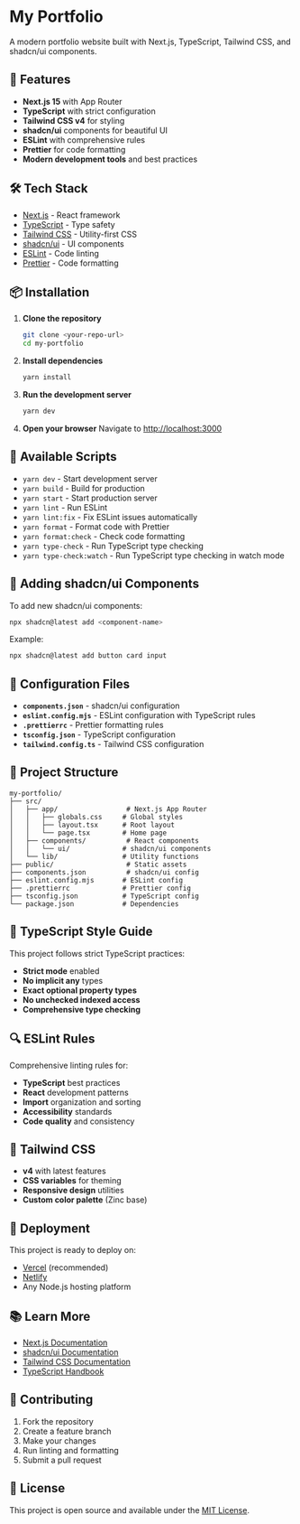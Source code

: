 # My Portfolio

A modern portfolio website built with Next.js, TypeScript, Tailwind CSS, and shadcn/ui components.

## 🚀 Features

- **Next.js 15** with App Router
- **TypeScript** with strict configuration
- **Tailwind CSS v4** for styling
- **shadcn/ui** components for beautiful UI
- **ESLint** with comprehensive rules
- **Prettier** for code formatting
- **Modern development tools** and best practices

## 🛠️ Tech Stack

- [Next.js](https://nextjs.org/) - React framework
- [TypeScript](https://www.typescriptlang.org/) - Type safety
- [Tailwind CSS](https://tailwindcss.com/) - Utility-first CSS
- [shadcn/ui](https://ui.shadcn.com/) - UI components
- [ESLint](https://eslint.org/) - Code linting
- [Prettier](https://prettier.io/) - Code formatting

## 📦 Installation

1. **Clone the repository**

   ```bash
   git clone <your-repo-url>
   cd my-portfolio
   ```

2. **Install dependencies**

   ```bash
   yarn install
   ```

3. **Run the development server**

   ```bash
   yarn dev
   ```

4. **Open your browser**
   Navigate to [http://localhost:3000](http://localhost:3000)

## 🧹 Available Scripts

- `yarn dev` - Start development server
- `yarn build` - Build for production
- `yarn start` - Start production server
- `yarn lint` - Run ESLint
- `yarn lint:fix` - Fix ESLint issues automatically
- `yarn format` - Format code with Prettier
- `yarn format:check` - Check code formatting
- `yarn type-check` - Run TypeScript type checking
- `yarn type-check:watch` - Run TypeScript type checking in watch mode

## 🎨 Adding shadcn/ui Components

To add new shadcn/ui components:

```bash
npx shadcn@latest add <component-name>
```

Example:

```bash
npx shadcn@latest add button card input
```

## 🔧 Configuration Files

- **`components.json`** - shadcn/ui configuration
- **`eslint.config.mjs`** - ESLint configuration with TypeScript rules
- **`.prettierrc`** - Prettier formatting rules
- **`tsconfig.json`** - TypeScript configuration
- **`tailwind.config.ts`** - Tailwind CSS configuration

## 📁 Project Structure

```
my-portfolio/
├── src/
│   ├── app/                 # Next.js App Router
│   │   ├── globals.css     # Global styles
│   │   ├── layout.tsx      # Root layout
│   │   └── page.tsx        # Home page
│   ├── components/          # React components
│   │   └── ui/             # shadcn/ui components
│   └── lib/                # Utility functions
├── public/                  # Static assets
├── components.json          # shadcn/ui config
├── eslint.config.mjs       # ESLint config
├── .prettierrc             # Prettier config
├── tsconfig.json           # TypeScript config
└── package.json            # Dependencies
```

## 🎯 TypeScript Style Guide

This project follows strict TypeScript practices:

- **Strict mode** enabled
- **No implicit any** types
- **Exact optional property types**
- **No unchecked indexed access**
- **Comprehensive type checking**

## 🔍 ESLint Rules

Comprehensive linting rules for:

- **TypeScript** best practices
- **React** development patterns
- **Import** organization and sorting
- **Accessibility** standards
- **Code quality** and consistency

## 🎨 Tailwind CSS

- **v4** with latest features
- **CSS variables** for theming
- **Responsive design** utilities
- **Custom color palette** (Zinc base)

## 🚀 Deployment

This project is ready to deploy on:

- [Vercel](https://vercel.com/) (recommended)
- [Netlify](https://netlify.com/)
- Any Node.js hosting platform

## 📚 Learn More

- [Next.js Documentation](https://nextjs.org/docs)
- [shadcn/ui Documentation](https://ui.shadcn.com/)
- [Tailwind CSS Documentation](https://tailwindcss.com/docs)
- [TypeScript Handbook](https://www.typescriptlang.org/docs/)

## 🤝 Contributing

1. Fork the repository
2. Create a feature branch
3. Make your changes
4. Run linting and formatting
5. Submit a pull request

## 📄 License

This project is open source and available under the [MIT License](LICENSE).
